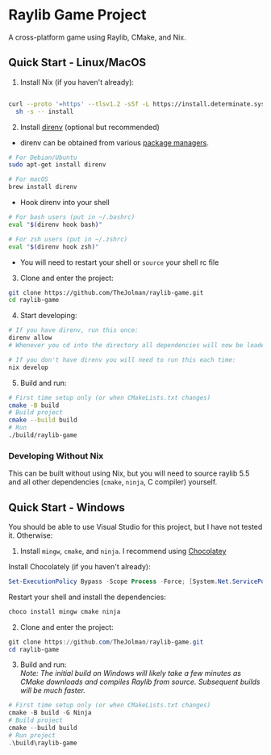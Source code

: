 # Raylib Game Project

A cross-platform game using Raylib, CMake, and Nix.

## Quick Start - Linux/MacOS

1. Install Nix (if you haven't already):
```bash

curl --proto '=https' --tlsv1.2 -sSf -L https://install.determinate.systems/nix | \
  sh -s -- install
```

2. Install [direnv](https://direnv.net/) (optional but recommended)
* direnv can be obtained from various [package managers](https://direnv.net/docs/installation.html).
```bash
# For Debian/Ubuntu
sudo apt-get install direnv

# For macOS
brew install direnv
```
* Hook direnv into your shell
```bash
# For bash users (put in ~/.bashrc)
eval "$(direnv hook bash)"

# For zsh users (put in ~/.zshrc)
eval "$(direnv hook zsh)"
```
* You will need to restart your shell or `source` your shell rc file

3. Clone and enter the project:
```bash
git clone https://github.com/TheJolman/raylib-game.git
cd raylib-game
```

4. Start developing:
```bash
# If you have direnv, run this once:
direnv allow
# Whenever you cd into the directory all dependencies will now be loaded automatically

# If you don't have direnv you will need to run this each time:
nix develop
```

5. Build and run:
```bash
# First time setup only (or when CMakeLists.txt changes)
cmake -B build
# Build project
cmake --build build
# Run
./build/raylib-game
```

### Developing Without Nix

This can be built without using Nix, but you will need to source raylib 5.5 and all other dependencies (`cmake`, `ninja`, C compiler) yourself.

## Quick Start - Windows
You should be able to use Visual Studio for this project, but I have not tested it. Otherwise:

1. Install `mingw`, `cmake`, and `ninja`. I recommend using [Chocolatey](https://chocolatey.org/)

Install Chocolately (if you haven't already):
```ps1
Set-ExecutionPolicy Bypass -Scope Process -Force; [System.Net.ServicePointManager]::SecurityProtocol = [System.Net.ServicePointManager]::SecurityProtocol -bor 3072; iex ((New-Object System.Net.WebClient).DownloadString('https://community.chocolatey.org/install.ps1'))
```
Restart your shell and install the dependencies:
```ps1
choco install mingw cmake ninja
```

2. Clone and enter the project:
```ps1
git clone https://github.com/TheJolman/raylib-game.git
cd raylib-game
```

3. Build and run:  
*Note: The initial build on Windows will likely take a few minutes as CMake downloads and compiles Raylib from source.
Subsequent builds will be much faster.*
```ps1
# First time setup only (or when CMakeLists.txt changes)
cmake -B build -G Ninja
# Build project
cmake --build build
# Run project
.\build\raylib-game
```

